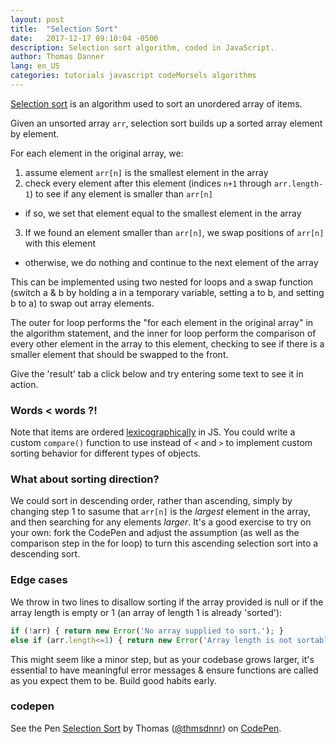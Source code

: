 ```yaml
---
layout: post
title:  "Selection Sort"
date:   2017-12-17 09:10:04 -0500
description: Selection sort algorithm, coded in JavaScript.
author: Thomas Danner
lang: en_US
categories: tutorials javascript codeMorsels algorithms
---
```


[Selection sort](https://en.wikipedia.org/wiki/Selection_sort) is an algorithm used to sort an unordered array of items.

Given an unsorted array `arr`, selection sort builds up a sorted array element by element.

For each element in the original array, we:

1. assume element `arr[n]` is the smallest element in the array
2. check every element after this element (indices `n+1` through `arr.length-1`) to see if any element is smaller than `arr[n]`
* if so, we set that element equal to the smallest element in the array
3. If we found an element smaller than `arr[n]`, we swap positions of `arr[n]` with this element
* otherwise, we do nothing and continue to the next element of the array

This can be implemented using two nested for loops and a swap function (switch a & b by holding a in a temporary variable, setting a to b, and setting b to a) to swap out array elements.

The outer for loop performs the "for each element in the original array" in the algorithm statement, and the inner for loop perform the comparison of every other element in the array to this element, checking to see if there is a smaller element that should be swapped to the front.

Give the 'result' tab a click below and try entering some text to see it in action.

### Words < words ?!

Note that items are ordered [lexicographically](https://en.wikipedia.org/wiki/Lexicographical_order) in JS. You could write a custom `compare()` function to use instead of `<` and `>` to implement custom sorting behavior for different types of objects.

### What about sorting direction?

We could sort in descending order, rather than ascending, simply by changing step 1 to sasume that `arr[n]` is the *largest* element in the array, and then searching for any elements *larger*. It's a good exercise to try on your own: fork the CodePen and adjust the assumption (as well as the comparison step in the for loop) to turn this ascending selection sort into a descending sort.

### Edge cases

We throw in two lines to disallow sorting if the array provided is null or if the array length is empty or 1 (an array of length 1 is already 'sorted'):

```javascript
if (!arr) { return new Error('No array supplied to sort.'); }
else if (arr.length<=1) { return new Error('Array length is not sortable.'); }
```

This might seem like a minor step, but as your codebase grows larger, it's essential to have meaningful error messages & ensure functions are called as you expect them to be. Build good habits early.

### codepen

<p data-height="300" data-theme-id="32039" data-slug-hash="jYbmdj" data-default-tab="js" data-user="thmsdnnr" data-embed-version="2" data-pen-title="Selection Sort" class="codepen">See the Pen <a href="https://codepen.io/thmsdnnr/pen/jYbmdj/">Selection Sort</a> by Thomas (<a href="https://codepen.io/thmsdnnr">@thmsdnnr</a>) on <a href="https://codepen.io">CodePen</a>.</p>
<script async src="https://production-assets.codepen.io/assets/embed/ei.js"></script>
